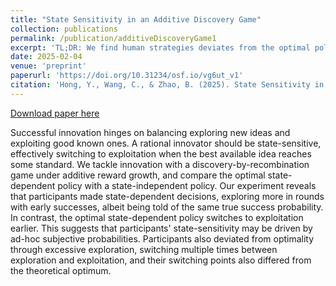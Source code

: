 ```yaml
---
title: "State Sensitivity in an Additive Discovery Game"
collection: publications
permalink: /publication/additiveDiscoveryGame1
excerpt: 'TL;DR: We find human strategies deviates from the optimal policies for the additive discovery game, e.g., explore excessively.'
date: 2025-02-04
venue: 'preprint'
paperurl: 'https://doi.org/10.31234/osf.io/vg6ut_v1'
citation: 'Hong, Y., Wang, C., & Zhao, B. (2025). State Sensitivity in an Additive Discovery Game. https://doi.org/10.31234/osf.io/vg6ut_v1'
---
```


[Download paper here](files/additive-discovery-game-2025.pdf)

Successful innovation hinges on balancing exploring new ideas and exploiting good known ones. A rational innovator should be state-sensitive, effectively switching to exploitation when the best available idea reaches some standard. We tackle innovation with a discovery-by-recombination game under additive reward growth, and compare the optimal state-dependent policy with a state-independent policy. Our experiment reveals that participants made state-dependent decisions, exploring more in rounds with early successes, albeit being told of the same true success probability. In contrast, the optimal state-dependent policy switches to exploitation earlier. This suggests that participants' state-sensitivity may be driven by ad-hoc subjective probabilities. Participants also deviated from optimality through excessive exploration, switching multiple times between exploration and exploitation, and their switching points also differed from the theoretical optimum.
